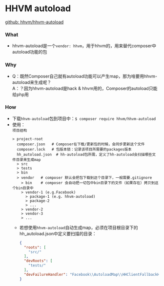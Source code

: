 # HHVM autoload
[github: hhvm/hhvm-autoload](https://github.com/hhvm/hhvm-autoload)

### What  
- hhvm-autoload是一个`vendor: hhvm`，用于hhvm的，用来替代composer中autoload功能的包  


### Why  
- Q：既然Composer自己就有autoload功能可以产生map，那为啥要用hhvm-autoload来生成呢？  
  A：？因为hhvm-autoload是hack & hhvm用的，Composer的autoload只能给php用  

### How  
- 下载`hhvm-autoload`包到项目中：`$ composer require hhvm/hhvm-autoload`  
- 使用：  
  `项目结构`  
  ```
  > project-root
    composer.json   # Composer在下载/更新包的时候，会同步更新这个文件
    composer.lock   # 包版本锁：记录该项目所需要的packages版本
    hh_autoload.json  # hh-autoload包所需，定义了hh-autoload会扫描哪些文件目录来生成map
    > src
    > tests
    > bin
    > vendor   # composer 默认会把包下载到这个目录下，一般需要.gitignore
      > bin    # composer 会自动把一切包中bin目录下的文件（如果存在）拷贝到这个bin目录中  
      > vendor-1 (e.g.Facebook)
        > package-1 (e.g. hhvm-autoload)
        > package-2
        > ...
      > vendor-2
      > vendor-3
      > ... 
  ```
  - 若想使用`hhvm-autoload`自动生成map，必须在项目根目录下的hh_autoload.json中定义要扫描的目录：  
    ```hh_autoload.json
    {
      "roots": [
        "src/"
      ],
      "devRoots": [
        "tests/"
      ],
      "devFailureHandler": "Facebook\\AutoloadMap\\HHClientFallbackHandler"
    }     
    ```
